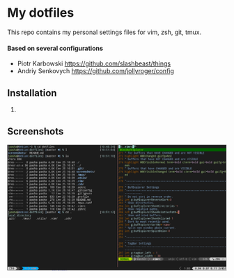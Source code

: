 # My dotfiles

This repo contains my personal settings files for vim, zsh, git, tmux.

#### Based on several configurations

* Piotr Karbowski https://github.com/slashbeast/things
* Andriy Senkovych https://github.com/jollyroger/config

## Installation

1. 



## Screenshots

[![terminal](https://github.com/pawlyk/dotfiles/raw/master/screenshots/screenshot.png)](https://github.com/pawlyk/dotfiles/raw/master/screenshots/screenshot.png)
